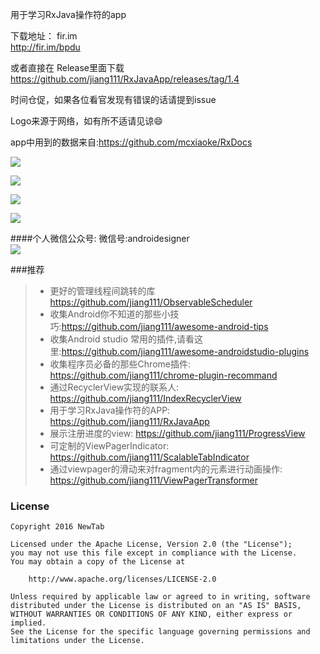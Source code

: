 
用于学习RxJava操作符的app

下载地址： fir.im <br />
http://fir.im/bpdu

或者直接在 Release里面下载 <br />
https://github.com/jiang111/RxJavaApp/releases/tag/1.4

时间仓促，如果各位看官发现有错误的话请提到issue

Logo来源于网络，如有所不适请见谅😄

app中用到的数据来自:https://github.com/mcxiaoke/RxDocs 



![](https://raw.githubusercontent.com/jiang111/RxJavaApp/master/app/art/1.png)

![](https://raw.githubusercontent.com/jiang111/RxJavaApp/master/app/art/2.png)

![](https://raw.githubusercontent.com/jiang111/RxJavaApp/master/app/art/3.png)

![](https://raw.githubusercontent.com/jiang111/RxJavaApp/master/app/art/4.png)

####个人微信公众号:
微信号:androidesigner <br />
![](https://raw.githubusercontent.com/jiang111/wechat_article/master/qrcode.jpg)


###推荐
>* 更好的管理线程间跳转的库 https://github.com/jiang111/ObservableScheduler
>* 收集Android你不知道的那些小技巧:https://github.com/jiang111/awesome-android-tips
>* 收集Android studio 常用的插件,请看这里:https://github.com/jiang111/awesome-androidstudio-plugins
>* 收集程序员必备的那些Chrome插件: https://github.com/jiang111/chrome-plugin-recommand
>* 通过RecyclerView实现的联系人: https://github.com/jiang111/IndexRecyclerView
>* 用于学习RxJava操作符的APP: https://github.com/jiang111/RxJavaApp
>* 展示注册进度的view: https://github.com/jiang111/ProgressView
>* 可定制的ViewPagerIndicator: https://github.com/jiang111/ScalableTabIndicator
>* 通过viewpager的滑动来对fragment内的元素进行动画操作: https://github.com/jiang111/ViewPagerTransformer


### License

    Copyright 2016 NewTab

    Licensed under the Apache License, Version 2.0 (the "License");
    you may not use this file except in compliance with the License.
    You may obtain a copy of the License at

        http://www.apache.org/licenses/LICENSE-2.0

    Unless required by applicable law or agreed to in writing, software
    distributed under the License is distributed on an "AS IS" BASIS,
    WITHOUT WARRANTIES OR CONDITIONS OF ANY KIND, either express or implied.
    See the License for the specific language governing permissions and
    limitations under the License.
